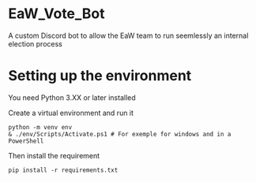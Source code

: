 # EaW_Vote_Bot
A custom Discord bot to allow the EaW team to run seemlessly an internal election process

# Setting up the environment
You need Python 3.XX or later installed

Create a virtual environment and run it

```
python -m venv env
& ./env/Scripts/Activate.ps1 # For exemple for windows and in a PowerShell
```

Then install the requirement

```
pip install -r requirements.txt
```